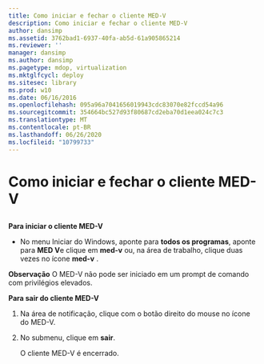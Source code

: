 ```yaml
---
title: Como iniciar e fechar o cliente MED-V
description: Como iniciar e fechar o cliente MED-V
author: dansimp
ms.assetid: 3762bad1-6937-40fa-ab5d-61a905865214
ms.reviewer: ''
manager: dansimp
ms.author: dansimp
ms.pagetype: mdop, virtualization
ms.mktglfcycl: deploy
ms.sitesec: library
ms.prod: w10
ms.date: 06/16/2016
ms.openlocfilehash: 095a96a7041656019943cdc83070e82fccd54a96
ms.sourcegitcommit: 354664bc527d93f80687cd2eba70d1eea024c7c3
ms.translationtype: MT
ms.contentlocale: pt-BR
ms.lasthandoff: 06/26/2020
ms.locfileid: "10799733"
---
```

# Como iniciar e fechar o cliente MED-V


## <a href="" id="bkmk-tostarthemed-vclient"></a>


**Para iniciar o cliente MED-V**

-   No menu Iniciar do Windows, aponte para **todos os programas**, aponte para **MED V**e clique em **med-v** ou, na área de trabalho, clique duas vezes no ícone **med-v** .

**Observação**  O MED-V não pode ser iniciado em um prompt de comando com privilégios elevados.

 

**Para sair do cliente MED-V**

1.  Na área de notificação, clique com o botão direito do mouse no ícone do MED-V.

2.  No submenu, clique em **sair**.

    O cliente MED-V é encerrado.

 

 





